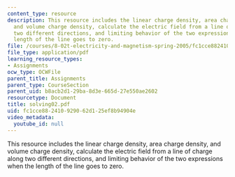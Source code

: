 ```yaml
---
content_type: resource
description: This resource includes the linear charge density, area charge density,
  and volume charge density, calculate the electric field from a line of charge along
  two different directions, and limiting behavior of the two expressions when the
  length of the line goes to zero.
file: /courses/8-02t-electricity-and-magnetism-spring-2005/fc1cce882410929062d125ef8b94904e_solving02.pdf
file_type: application/pdf
learning_resource_types:
- Assignments
ocw_type: OCWFile
parent_title: Assignments
parent_type: CourseSection
parent_uid: b8acb2d1-29ba-8d3e-665d-27e550ae2602
resourcetype: Document
title: solving02.pdf
uid: fc1cce88-2410-9290-62d1-25ef8b94904e
video_metadata:
  youtube_id: null
---
```

This resource includes the linear charge density, area charge density, and volume charge density, calculate the electric field from a line of charge along two different directions, and limiting behavior of the two expressions when the length of the line goes to zero.

